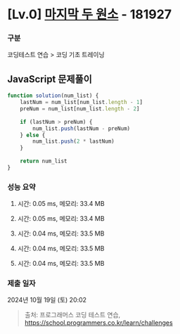# [Lv.0] [마지막 두 원소](https://school.programmers.co.kr/learn/courses/30/lessons/181927?language=javascript) - 181927 

### 구분

코딩테스트 연습 > 코딩 기초 트레이닝

## JavaScript 문제풀이

```js
function solution(num_list) {
    lastNum = num_list[num_list.length - 1]
    preNum = num_list[num_list.length - 2]
    
    if (lastNum > preNum) {
        num_list.push(lastNum - preNum)
    } else {
        num_list.push(2 * lastNum)
    }
    
    return num_list
}

```

### 성능 요약

1. 시간: 0.05 ms, 메모리: 33.4 MB

2. 시간: 0.05 ms, 메모리: 33.4 MB
3. 시간: 0.04 ms, 메모리: 33.5 MB
4. 시간: 0.04 ms, 메모리: 33.5 MB
5. 시간: 0.04 ms, 메모리: 33.5 MB

### 제출 일자

2024년 10월 19일 (토) 20:02

> 출처: 프로그래머스 코딩 테스트 연습, https://school.programmers.co.kr/learn/challenges